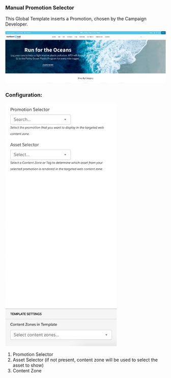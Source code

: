 ### Manual Promotion Selector

This Global Template inserts a Promotion, chosen by the Campaign Developer.

![Manual Promotion Selector](template.png)

### Configuration:

<img src="config.png" alt="Manual Promotion Selector Configuration" width="350px"/>

1. Promotion Selector
2. Asset Selector (if not present, content zone will be used to select the asset to show)
3. Content Zone
